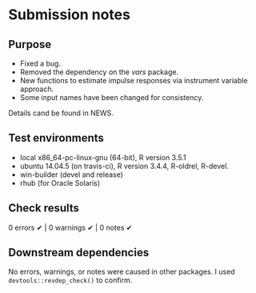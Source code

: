 # Submission notes

## Purpose
* Fixed a bug.
* Removed the dependency on the *vars* package.
* New functions to estimate impulse responses via instrument variable approach.
* Some input names have been changed for consistency.  

Details cand be found in NEWS.
 
## Test environments
* local x86_64-pc-linux-gnu (64-bit), R version 3.5.1
* ubuntu 14.04.5 (on travis-ci),      R version 3.4.4, R-oldrel, R-devel.
* win-builder (devel and release) 
* rhub (for Oracle Solaris)

## Check results
0 errors ✔ | 0 warnings ✔ | 0 notes ✔

## Downstream dependencies
No errors, warnings, or notes were caused in other packages. I used `devtools::revdep_check()` to confirm. 
